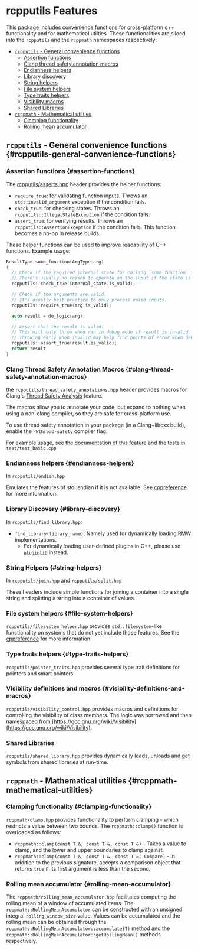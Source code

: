 # rcpputils Features

This package includes convenience functions for cross-platform c++ functionality and for mathematical utilties. These functionalities are siloed into the `rcpputils` and the `rcppmath` namespaces respectively:
* [`rcpputils` - General convenience functions](#rcpputils-general-convenience-functions)
  * [Assertion functions](#assertion-functions)
  * [Clang thread safety annotation macros](#clang-thread-safety-annotation-macros)
  * [Endianness helpers](#endianness-helpers)
  * [Library discovery](#library-discovery)
  * [String helpers](#string-helpers)
  * [File system helpers](#file-system-helpers)
  * [Type traits helpers](#type-traits-helpers)
  * [Visibility macros](#visibility-macros)
  * [Shared Libraries](#shared-libraries)
* [`rcppmath` - Mathematical utilties](#rcppmath-mathematical-utilities)
  * [Clamping functionality](#clamping-functionality)
  * [Rolling mean accumulator](#rolling-mean-accumulator)

## `rcpputils` - General convenience functions {#rcpputils-general-convenience-functions}
### Assertion Functions {#assertion-functions}
The [rcpputils/asserts.hpp](rcpputils/include/rcpputils/asserts.hpp) header provides the helper functions:
* `require_true`: for validating function inputs. Throws an `std::invalid_argument` exception if the condition fails.
* `check_true`: for checking states. Throws an `rcpputils::IllegalStateException` if the condition fails.
* `assert_true`: for verifying results. Throws an `rcpputils::AssertionException` if the condition fails. This function becomes a no-op in release builds.

These helper functions can be used to improve readability of C++ functions.
Example usage:
```c++
ResultType some_function(ArgType arg)
{
  // Check if the required internal state for calling `some_function` is valid.
  // There's usually no reason to operate on the input if the state is invalid.
  rcpputils::check_true(internal_state.is_valid);

  // Check if the arguments are valid.
  // It's usually best practice to only process valid inputs.
  rcpputils::require_true(arg.is_valid);

  auto result = do_logic(arg);

  // Assert that the result is valid.
  // This will only throw when ran in debug mode if result is invalid.
  // Throwing early when invalid may help find points of error when debugging.
  rcpputils::assert_true(result.is_valid);
  return result
}
```

### Clang Thread Safety Annotation Macros {#clang-thread-safety-annotation-macros}
the `rcpputils/thread_safety_annotations.hpp` header provides macros for Clang's [Thread Safety Analysis](https://clang.llvm.org/docs/ThreadSafetyAnalysis.html) feature.

The macros allow you to annotate your code, but expand to nothing when using a non-clang compiler, so they are safe for cross-platform use.

To use thread safety annotation in your package (in a Clang+libcxx build), enable the `-Wthread-safety` compiler flag.

For example usage, see [the documentation of this feature](https://clang.llvm.org/docs/ThreadSafetyAnalysis.html) and the tests in `test/test_basic.cpp`

### Endianness helpers {#endianness-helpers}
In `rcpputils/endian.hpp`

Emulates the features of std::endian if it is not available. See [cppreference](https://en.cppreference.com/w/cpp/types/endian) for more information.

### Library Discovery {#library-discovery}

In `rcpputils/find_library.hpp`:

*   `find_library(library_name)`: Namely used for dynamically loading RMW
    implementations.
    *   For dynamically loading user-defined plugins in C++, please use
        [`pluginlib`](https://github.com/ros/pluginlib) instead.

### String Helpers {#string-helpers}
In `rcpputils/join.hpp` and `rcpputils/split.hpp`

These headers include simple functions for joining a container into a single string and splitting a string into a container of values.

### File system helpers {#file-system-helpers}
`rcpputils/filesystem_helper.hpp` provides `std::filesystem`-like functionality on systems that do not yet include those features. See the [cppreference](https://en.cppreference.com/w/cpp/header/filesystem) for more information.

### Type traits helpers {#type-traits-helpers}
`rcpputils/pointer_traits.hpp` provides several type trait definitions for pointers and smart pointers.

### Visibility definitions and macros {#visibility-definitions-and-macros}
`rcpputils/visibility_control.hpp` provides macros and definitions for controlling the visibility of class members. The logic was borrowed and then namespaced from [https://gcc.gnu.org/wiki/Visibility](https://gcc.gnu.org/wiki/Visibility).

### Shared Libraries
`rcpputils/shared_library.hpp` provides dynamically loads, unloads and get symbols from shared libraries at run-time.

## `rcppmath` - Mathematical utilities {#rcppmath-mathematical-utilities}
### Clamping functionality {#clamping-functionality}
`rcppmath/clamp.hpp` provides functionality to perform clamping - which restricts a value between two bounds.
The `rcppmath::clamp()` function is overloaded as follows:

* `rcppmath::clamp(const T &, const T &, const T &)` - Takes a value to clamp, and the lower and upper boundaries to clamp against.
* `rcppmath::clamp(const T &, const T &, const T &, Compare)` - In addition to the previous signature, accepts a comparison object that returns `true` if its first argument is less than the second.

### Rolling mean accumulator {#rolling-mean-accumulator}
The `rcppmath/rolling_mean_accumulator.hpp` facilitates computing the rolling mean of a window of accumulated items.
The `rcppmath::RollingMeanAccumulator` can be constructed with an unsigned integral `rolling_window_size` value.
Values can be accumulated and the rolling mean can be obtained through the `rcppmath::RollingMeanAccumulator::accumulate(T)` method and the `rcppmath::RollingMeanAccumulator::getRollingMean()` methods respectively.
